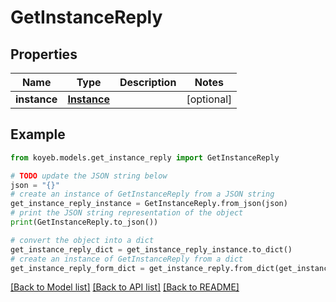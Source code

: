 # GetInstanceReply


## Properties

Name | Type | Description | Notes
------------ | ------------- | ------------- | -------------
**instance** | [**Instance**](Instance.md) |  | [optional] 

## Example

```python
from koyeb.models.get_instance_reply import GetInstanceReply

# TODO update the JSON string below
json = "{}"
# create an instance of GetInstanceReply from a JSON string
get_instance_reply_instance = GetInstanceReply.from_json(json)
# print the JSON string representation of the object
print(GetInstanceReply.to_json())

# convert the object into a dict
get_instance_reply_dict = get_instance_reply_instance.to_dict()
# create an instance of GetInstanceReply from a dict
get_instance_reply_form_dict = get_instance_reply.from_dict(get_instance_reply_dict)
```
[[Back to Model list]](../README.md#documentation-for-models) [[Back to API list]](../README.md#documentation-for-api-endpoints) [[Back to README]](../README.md)


